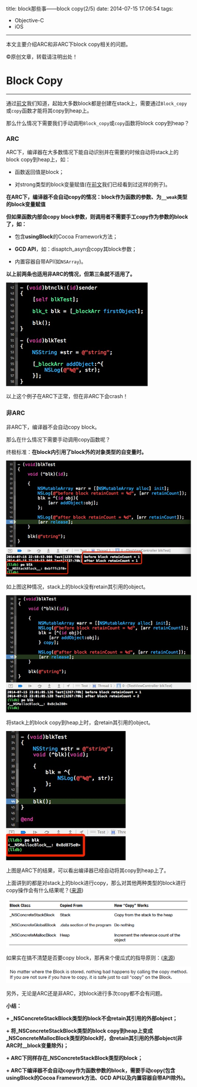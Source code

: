 title: block那些事——block copy(2/5)
date: 2014-07-15 17:06:54
tags:
- Objective-C
- iOS
---
本文主要介绍ARC和非ARC下block copy相关的问题。
<!--more-->
©原创文章，转载请注明出处！

# Block Copy
______________
通过[前文](http://zxfcumtcs.github.io/2014/07/14/block/)我们知道，起始大多数block都是创建在stack上，需要通过`Block_copy`或`copy`函数才能将其copy到heap上。

那么什么情况下需要我们手动调用`Block_copy`或`copy`函数将block copy到heap？

### ARC

ARC下，编译器在大多数情况下能自动识别并在需要的时候自动将stack上的block copy到heap上，如：

+ 函数返回值是block；

+ 对strong类型的block变量赋值(在[前文](http://zxfcumtcs.github.io/2014/07/14/block/)我们已经看到过这样的例子)。

**在ARC下，编译器不会自动copy的情况：block作为函数的参数、为`__weak`类型的block变量赋值**

**但如果函数内部会copy block参数，则调用者不需要手工copy作为参数的block了，如：**

+ 包含**usingBlock**的Cocoa Framework方法；

+ **GCD API**，如：disaptch_asyn会copy其block参数；

+ 内置容器自带API(如`NSArray`)。

**以上前两条也适用非ARC的情况，但第三条就不适用了。**

![](/img/blockstackcrashinnonarc.jpg)

以上这个例子在ARC下正常，但在非ARC下会crash！


### 非ARC

非ARC下，编译器不会自动copy block。

那么在什么情况下需要手动调用copy函数呢？

终极标准：**在block内引用了block外的对象类型的自变量时。**

![](/img/nonarcvar.jpg)

如上图这种情况，stack上的block没有retain其引用的object。

![](/img/nonarccopyvar.jpg)

将stack上的block copy到heap上时，会retain其引用的object。

![](/img/arcvar.jpg)

上图是ARC下的结果，可以看出编译器已经自动将其copy到heap上了。

上面讲到的都是对stack上的block进行copy，那么对其他两种类型的block进行copy操作会有什么结果呢？([来源](http://book.douban.com/subject/10536953/))

![](/img/howcopywork.png)

如果实在搞不清楚是否要copy block，那再来个傻瓜式的指导原则：([来源](http://book.douban.com/subject/10536953/))

![](/img/whencopyblock.jpg)

另外，无论是ARC还是非ARC，对block进行多次copy都不会有问题。

**小结：**

**+ _NSConcreteStackBlock类型的block不会retain其引用的外部object；**

**+ 将_NSConcreteStackBlock类型的block copy到heap上变成_NSConcreteMallocBlock类型的block时，会retain其引用的外部object(非ARC时__block变量除外)；**

**+ ARC下同样存在_NSConcreteStackBlock类型的block；**

**+ ARC下编译器不会自动copy作为函数参数的block，需要手动copy(包含usingBlock的Cocoa Framework方法、GCD API以及内置容器自带API除外)。**
